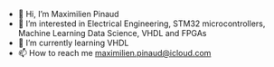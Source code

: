 - 👋 Hi, I’m Maximilien Pinaud
- 👀 I’m interested in Electrical Engineering, STM32 microcontrollers, Machine Learning Data Science, VHDL and FPGAs
- 🌱 I’m currently learning VHDL
- 📫 How to reach me maximilien.pinaud@icloud.com

<!---
MAXPINAUD/MAXPINAUD is a ✨ special ✨ repository because its `README.md` (this file) appears on your GitHub profile.
You can click the Preview link to take a look at your changes.
--->
